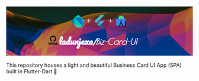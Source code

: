 ![Banner](readme_assets/readme_banner.png)

This repository houses a light and beautiful Business Card UI App (SPA) built in Flutter-Dart 🔷